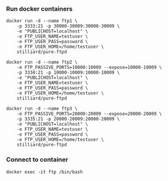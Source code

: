 
### Run docker containers

    docker run -d --name ftp1 \
        -p 3333:21 -p 30000-30009:30000-30009 \
        -e "PUBLICHOST=localhost" \
        -e FTP_USER_NAME=testuser \
        -e FTP_USER_PASS=password \
        -e FTP_USER_HOME=/home/testuser \
        stilliard/pure-ftpd

    docker run -d --name ftp2 \
        -e FTP_PASSIVE_PORTS=10000:10009 --expose=10000-10009 \
        -p 3334:21 -p 10000-10009:10000-10009 \
        -e "PUBLICHOST=localhost" \
        -e FTP_USER_NAME=testuser \
        -e FTP_USER_PASS=password \
        -e FTP_USER_HOME=/home/testuser \
        stilliard/pure-ftpd

    docker run -d --name ftp3 \
        -e FTP_PASSIVE_PORTS=20000:20009 --expose=20000-20009 \
        -p 3335:21 -p 20000-20009:20000-20009 \
        -e "PUBLICHOST=localhost" \
        -e FTP_USER_NAME=testuser \
        -e FTP_USER_PASS=password \
        -e FTP_USER_HOME=/home/testuser \
        stilliard/pure-ftpd

### Connect to container

    docker exec -it ftp /bin/bash